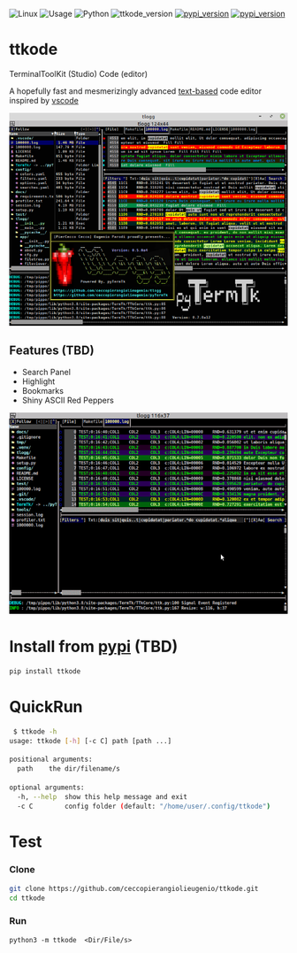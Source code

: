 ![Linux](https://img.shields.io/badge/-Linux-grey?logo=linux)
![Usage](https://img.shields.io/badge/Usage-Terminal%20User%20Interface-yellow)
![Python](https://img.shields.io/badge/Python-v3.8%5E-green?logo=python)
![ttkode_version](https://img.shields.io/github/v/tag/ceccopierangiolieugenio/ttkode?label=version)
[![pypi_version](https://img.shields.io/pypi/v/ttkode?label=pypi)](https://pypi.org/project/ttkode)
[![pypi_version](https://img.shields.io/twitter/follow/Pier95886803?style=social&logo=twitter)](https://twitter.com/hashtag/pyTermTk?src=hashtag_click&f=live)

# ttkode
TerminalToolKit (Studio) Code (editor)

A hopefully fast and mesmerizingly advanced [text-based](https://en.wikipedia.org/wiki/Text-based_user_interface) code editor inspired by [vscode](https://code.visualstudio.com)


[![screenshot](https://raw.githubusercontent.com/ceccopierangiolieugenio/binaryRepo/master/tlogg/screenshot.003.png)](https://pypi.org/project/tlogg)

## Features (TBD)
- Search Panel
- Highlight
- Bookmarks
- Shiny ASCII Red Peppers

[![screenshot](https://raw.githubusercontent.com/ceccopierangiolieugenio/binaryRepo/master/tlogg/demo.001.gif)](https://pypi.org/project/tlogg)

# Install from [pypi](https://pypi.org/project/ttkode) (TBD)
```bash
pip install ttkode
```
# QuickRun
```bash
 $ ttkode -h
usage: ttkode [-h] [-c C] path [path ...]

positional arguments:
  path    the dir/filename/s

optional arguments:
  -h, --help  show this help message and exit
  -c C        config folder (default: "/home/user/.config/ttkode")
```

# Test
### Clone
```bash
git clone https://github.com/ceccopierangiolieugenio/ttkode.git
cd ttkode
```
### Run
```
python3 -m ttkode  <Dir/File/s>
```


